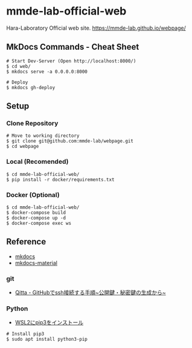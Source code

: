 # mmde-lab-official-web
Hara-Laboratory Official web site.
https://mmde-lab.github.io/webpage/

## MkDocs Commands - Cheat Sheet
```
# Start Dev-Server (Open http://localhost:8000/)
$ cd web/
$ mkdocs serve -a 0.0.0.0:8000

# Deploy
$ mkdocs gh-deploy
```

## Setup
### Clone Repository
```
# Move to working directory
$ git clone git@github.com:mmde-lab/webpage.git
$ cd webpage
```

### Local (Recomended)
```
$ cd mmde-lab-official-web/
$ pip install -r docker/requirements.txt
```

### Docker (Optional)
```
$ cd mmde-lab-official-web/
$ docker-compose build
$ docker-compose up -d
$ docker-compose exec ws
```

## Reference
- [mkdocs](https://github.com/mkdocs/mkdocs)
- [mkdocs-material](https://github.com/squidfunk/mkdocs-material)

### git
- [Qitta - GitHubでssh接続する手順~公開鍵・秘密鍵の生成から~](https://qiita.com/shizuma/items/2b2f873a0034839e47ce)

### Python
- [WSL2にpip3をインストール](https://astherier.com/blog/2020/08/install-pip3-on-wsl2/)

```
# Install pip3
$ sudo apt install python3-pip
```